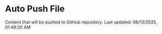 # Auto Push File

Content that will be pushed to GitHub repository.
Last updated: 08/13/2025, 01:49:20 AM